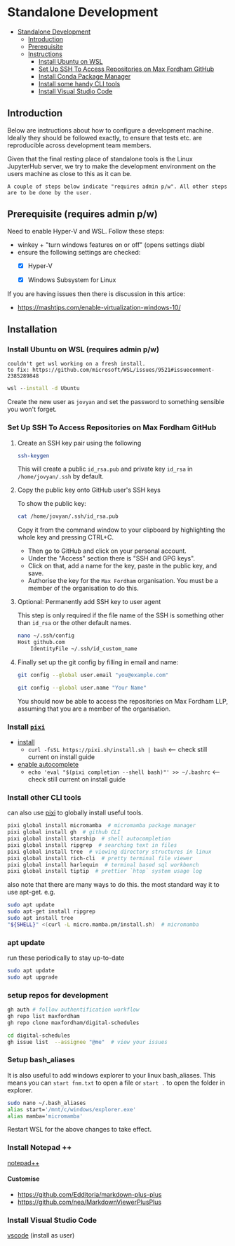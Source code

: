 
# Standalone Development

- [Standalone Development](#standalone-development)
  - [Introduction](#introduction)
  - [Prerequisite](#prerequisite)
  - [Instructions](#instructions)
    - [Install Ubuntu on WSL](#install-ubuntu-on-wsl)
    - [Set Up SSH To Access Repositories on Max Fordham GitHub](#set-up-ssh-to-access-repositories-on-max-fordham-github)
    - [Install Conda Package Manager](#install-mamba-package-manager)
    - [Install some handy CLI tools](#install-some-handy-cli-tools)
    - [Install Visual Studio Code](#install-visual-studio-code)

## Introduction

Below are instructions about how to configure a development machine. Ideally they should
be followed exactly, to ensure that tests etc. are reproducible across development team
members.

Given that the final resting place of standalone tools is the Linux JupyterHub server,
we try to make the development environment on the users machine as close to this as
it can be.

```{note}
A couple of steps below indicate "requires admin p/w". All other steps are to be done by the user.
```

## Prerequisite (requires admin p/w)

Need to enable Hyper-V and WSL. Follow these steps:

- winkey + "turn windows features on or off" (opens settings diabl
- ensure the following settings are checked:
  - [x] Hyper-V
  - [x] Windows Subsystem for Linux


If you are having issues then there is discussion in this artice:

- https://mashtips.com/enable-virtualization-windows-10/

## Installation

### Install Ubuntu on WSL (requires admin p/w)

```{danger}
couldn't get wsl working on a fresh install. 
to fix: https://github.com/microsoft/WSL/issues/9521#issuecomment-2385289848
```

```cmd
wsl --install -d Ubuntu
```

Create the new user as `jovyan` and set the password to something sensible you won't forget.

### Set Up SSH To Access Repositories on Max Fordham GitHub

1. Create an SSH key pair using the following

    ```bash
    ssh-keygen
    ```

    This will create a public `id_rsa.pub` and private key `id_rsa` in `/home/jovyan/.ssh` by default.
        
2. Copy the public key onto GitHub user's SSH keys
	
    To show the public key:

    ```bash
    cat /home/jovyan/.ssh/id_rsa.pub
    ```
        
    Copy it from the command window to your clipboard by highlighting the whole key and pressing CTRL+C.

    - Then go to GitHub and click on your personal account. 
    - Under the "Access" section there is "SSH and GPG keys".
    - Click on that, add a name for the key, paste in the public key, and save.
    - Authorise the key for the `Max Fordham` organisation. You must be a member of the organisation to do this.

3. Optional: Permanently add SSH key to user agent

    This step is only required if the file name of the SSH is something other than `id_rsa` or the other default names.

    ```bash
    nano ~/.ssh/config
    Host github.com
        IdentityFile ~/.ssh/id_custom_name
    ```

4. Finally set up the git config by filling in email and name:

    ```bash
    git config --global user.email "you@example.com"
    ```

    ```bash
    git config --global user.name "Your Name"
    ```

    You should now be able to access the repositories on Max Fordham LLP, assuming that you are a member of the organisation.

### Install [`pixi`](https://pixi.sh/latest/#installation) 

- [install](https://pixi.sh/latest/#installation)
  - `curl -fsSL https://pixi.sh/install.sh | bash` <-- check still current on install guide
- [enable autocomplete](https://pixi.sh/latest/#autocompletion)
  - `echo 'eval "$(pixi completion --shell bash)"' >> ~/.bashrc` <-- check still current on install guide


### Install other CLI tools

can also use [pixi](https://pixi.sh/latest/basic_usage/#use-pixi-as-a-global-installation-tool) to globally install useful tools.

```bash
pixi global install micromamba  # micromamba package manager
pixi global install gh  # github CLI
pixi global install starship  # shell autocompletion
pixi global install ripgrep  # searching text in files
pixi global install tree  # viewing directory structures in linux
pixi global install rich-cli  # pretty terminal file viewer
pixi global install harlequin  # terminal based sql workbench
pixi global install tiptip  # prettier `htop` system usage log
```

also note that there are many ways to do this. the most standard way it to use apt-get. 
e.g.

```bash
sudo apt update
sudo apt-get install ripgrep
sudo apt install tree
"${SHELL}" <(curl -L micro.mamba.pm/install.sh)  # micromamba
```

### apt update

run these periodically to stay up-to-date
```bash
sudo apt update
sudo apt upgrade
```

### setup repos for development

```bash
gh auth # follow authentification workflow
gh repo list maxfordham
gh repo clone maxfordham/digital-schedules

cd digital-schedules
gh issue list  --assignee "@me"  # view your issues
```

### Setup bash_aliases

It is also useful to add windows explorer to your linux bash_aliases. This means you can `start fnm.txt` to open a file or `start .` to open the folder in explorer.

```bash
sudo nano ~/.bash_aliases
alias start='/mnt/c/windows/explorer.exe'
alias mamba='micromamba'
```

Restart WSL for the above changes to take effect.

### Install Notepad ++

[notepad++](developing-notepadplusplus.md)

#### Customise

- https://github.com/Edditoria/markdown-plus-plus
- https://github.com/nea/MarkdownViewerPlusPlus

### Install Visual Studio Code

[vscode](developing-vscode.md) (install as user)
